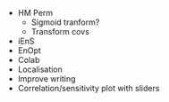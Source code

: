 - HM Perm
    - Sigmoid tranform?
    - Transform covs
- iEnS
- EnOpt
- Colab
- Localisation
- Improve writing
- Correlation/sensitivity plot with sliders
